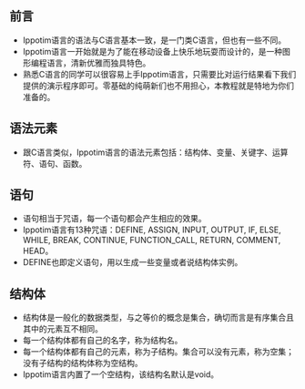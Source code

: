 ## 前言
* Ippotim语言的语法与C语言基本一致，是一门类C语言，但也有一些不同。
* Ippotim语言一开始就是为了能在移动设备上快乐地玩耍而设计的，是一种图形编程语言，清新优雅而独具特色。
* 熟悉C语言的同学可以很容易上手Ippotim语言，只需要比对运行结果看下我们提供的演示程序即可。零基础的纯萌新们也不用担心，本教程就是特地为你们准备的。
## 语法元素
* 跟C语言类似，Ippotim语言的语法元素包括：结构体、变量、关键字、运算符、语句、函数。
## 语句
* 语句相当于咒语，每一个语句都会产生相应的效果。
* Ippotim语言有13种咒语：DEFINE, ASSIGN, INPUT, OUTPUT, IF, ELSE, WHILE, BREAK, CONTINUE, FUNCTION_CALL, RETURN, COMMENT, HEAD。
* DEFINE也即定义语句，用以生成一些变量或者说结构体实例。
## 结构体
* 结构体是一般化的数据类型，与之等价的概念是集合，确切而言是有序集合且其中的元素互不相同。
* 每一个结构体都有自己的名字，称为结构名。
* 每一个结构体都有自己的元素，称为子结构。集合可以没有元素，称为空集；没有子结构的结构体称为空结构。
* Ippotim语言内置了一个空结构，该结构名默认是void。